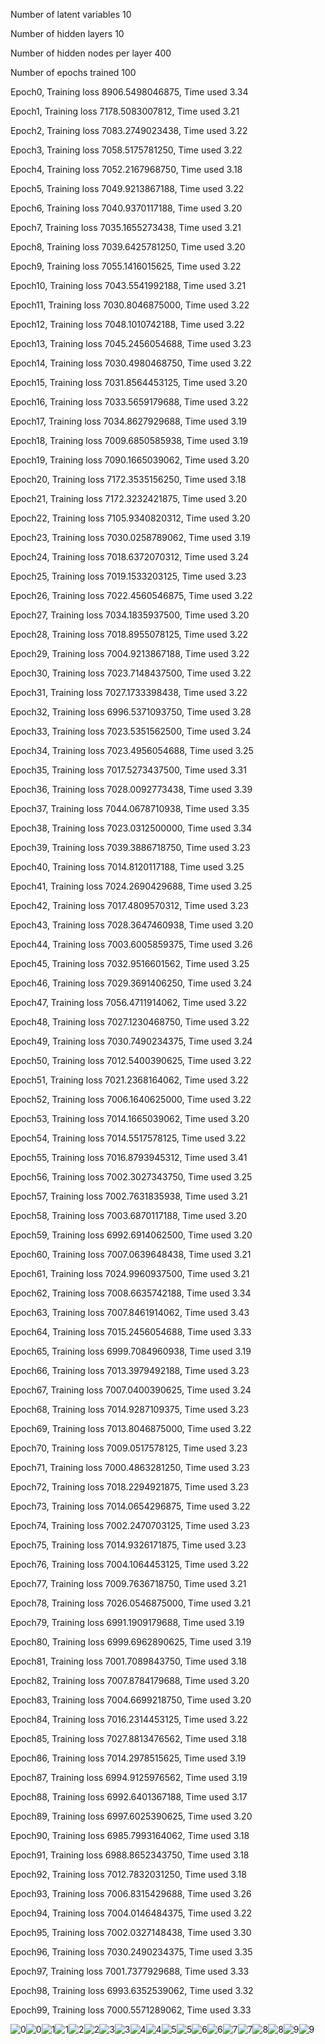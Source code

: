 Number of latent variables 	10

Number of hidden layers 	10

Number of hidden nodes per layer 	400

Number of epochs trained 	100

Epoch0, Training loss 8906.5498046875, Time used 3.34

Epoch1, Training loss 7178.5083007812, Time used 3.21

Epoch2, Training loss 7083.2749023438, Time used 3.22

Epoch3, Training loss 7058.5175781250, Time used 3.22

Epoch4, Training loss 7052.2167968750, Time used 3.18

Epoch5, Training loss 7049.9213867188, Time used 3.22

Epoch6, Training loss 7040.9370117188, Time used 3.20

Epoch7, Training loss 7035.1655273438, Time used 3.21

Epoch8, Training loss 7039.6425781250, Time used 3.20

Epoch9, Training loss 7055.1416015625, Time used 3.22

Epoch10, Training loss 7043.5541992188, Time used 3.21

Epoch11, Training loss 7030.8046875000, Time used 3.22

Epoch12, Training loss 7048.1010742188, Time used 3.22

Epoch13, Training loss 7045.2456054688, Time used 3.23

Epoch14, Training loss 7030.4980468750, Time used 3.22

Epoch15, Training loss 7031.8564453125, Time used 3.20

Epoch16, Training loss 7033.5659179688, Time used 3.22

Epoch17, Training loss 7034.8627929688, Time used 3.19

Epoch18, Training loss 7009.6850585938, Time used 3.19

Epoch19, Training loss 7090.1665039062, Time used 3.20

Epoch20, Training loss 7172.3535156250, Time used 3.18

Epoch21, Training loss 7172.3232421875, Time used 3.20

Epoch22, Training loss 7105.9340820312, Time used 3.20

Epoch23, Training loss 7030.0258789062, Time used 3.19

Epoch24, Training loss 7018.6372070312, Time used 3.24

Epoch25, Training loss 7019.1533203125, Time used 3.23

Epoch26, Training loss 7022.4560546875, Time used 3.22

Epoch27, Training loss 7034.1835937500, Time used 3.20

Epoch28, Training loss 7018.8955078125, Time used 3.22

Epoch29, Training loss 7004.9213867188, Time used 3.22

Epoch30, Training loss 7023.7148437500, Time used 3.22

Epoch31, Training loss 7027.1733398438, Time used 3.22

Epoch32, Training loss 6996.5371093750, Time used 3.28

Epoch33, Training loss 7023.5351562500, Time used 3.24

Epoch34, Training loss 7023.4956054688, Time used 3.25

Epoch35, Training loss 7017.5273437500, Time used 3.31

Epoch36, Training loss 7028.0092773438, Time used 3.39

Epoch37, Training loss 7044.0678710938, Time used 3.35

Epoch38, Training loss 7023.0312500000, Time used 3.34

Epoch39, Training loss 7039.3886718750, Time used 3.23

Epoch40, Training loss 7014.8120117188, Time used 3.25

Epoch41, Training loss 7024.2690429688, Time used 3.25

Epoch42, Training loss 7017.4809570312, Time used 3.23

Epoch43, Training loss 7028.3647460938, Time used 3.20

Epoch44, Training loss 7003.6005859375, Time used 3.26

Epoch45, Training loss 7032.9516601562, Time used 3.25

Epoch46, Training loss 7029.3691406250, Time used 3.24

Epoch47, Training loss 7056.4711914062, Time used 3.22

Epoch48, Training loss 7027.1230468750, Time used 3.22

Epoch49, Training loss 7030.7490234375, Time used 3.24

Epoch50, Training loss 7012.5400390625, Time used 3.22

Epoch51, Training loss 7021.2368164062, Time used 3.22

Epoch52, Training loss 7006.1640625000, Time used 3.22

Epoch53, Training loss 7014.1665039062, Time used 3.20

Epoch54, Training loss 7014.5517578125, Time used 3.22

Epoch55, Training loss 7016.8793945312, Time used 3.41

Epoch56, Training loss 7002.3027343750, Time used 3.25

Epoch57, Training loss 7002.7631835938, Time used 3.21

Epoch58, Training loss 7003.6870117188, Time used 3.20

Epoch59, Training loss 6992.6914062500, Time used 3.20

Epoch60, Training loss 7007.0639648438, Time used 3.21

Epoch61, Training loss 7024.9960937500, Time used 3.21

Epoch62, Training loss 7008.6635742188, Time used 3.34

Epoch63, Training loss 7007.8461914062, Time used 3.43

Epoch64, Training loss 7015.2456054688, Time used 3.33

Epoch65, Training loss 6999.7084960938, Time used 3.19

Epoch66, Training loss 7013.3979492188, Time used 3.23

Epoch67, Training loss 7007.0400390625, Time used 3.24

Epoch68, Training loss 7014.9287109375, Time used 3.23

Epoch69, Training loss 7013.8046875000, Time used 3.22

Epoch70, Training loss 7009.0517578125, Time used 3.23

Epoch71, Training loss 7000.4863281250, Time used 3.23

Epoch72, Training loss 7018.2294921875, Time used 3.23

Epoch73, Training loss 7014.0654296875, Time used 3.22

Epoch74, Training loss 7002.2470703125, Time used 3.23

Epoch75, Training loss 7014.9326171875, Time used 3.23

Epoch76, Training loss 7004.1064453125, Time used 3.22

Epoch77, Training loss 7009.7636718750, Time used 3.21

Epoch78, Training loss 7026.0546875000, Time used 3.21

Epoch79, Training loss 6991.1909179688, Time used 3.19

Epoch80, Training loss 6999.6962890625, Time used 3.19

Epoch81, Training loss 7001.7089843750, Time used 3.18

Epoch82, Training loss 7007.8784179688, Time used 3.20

Epoch83, Training loss 7004.6699218750, Time used 3.20

Epoch84, Training loss 7016.2314453125, Time used 3.22

Epoch85, Training loss 7027.8813476562, Time used 3.18

Epoch86, Training loss 7014.2978515625, Time used 3.19

Epoch87, Training loss 6994.9125976562, Time used 3.19

Epoch88, Training loss 6992.6401367188, Time used 3.17

Epoch89, Training loss 6997.6025390625, Time used 3.20

Epoch90, Training loss 6985.7993164062, Time used 3.18

Epoch91, Training loss 6988.8652343750, Time used 3.18

Epoch92, Training loss 7012.7832031250, Time used 3.18

Epoch93, Training loss 7006.8315429688, Time used 3.26

Epoch94, Training loss 7004.0146484375, Time used 3.22

Epoch95, Training loss 7002.0327148438, Time used 3.30

Epoch96, Training loss 7030.2490234375, Time used 3.35

Epoch97, Training loss 7001.7377929688, Time used 3.33

Epoch98, Training loss 6993.6352539062, Time used 3.32

Epoch99, Training loss 7000.5571289062, Time used 3.33

![0](./0.png)![0](./test_0.png)![1](./1.png)![1](./test_1.png)![2](./2.png)![2](./test_2.png)![3](./3.png)![3](./test_3.png)![4](./4.png)![4](./test_4.png)![5](./5.png)![5](./test_5.png)![6](./6.png)![6](./test_6.png)![7](./7.png)![7](./test_7.png)![8](./8.png)![8](./test_8.png)![9](./9.png)![9](./test_9.png)